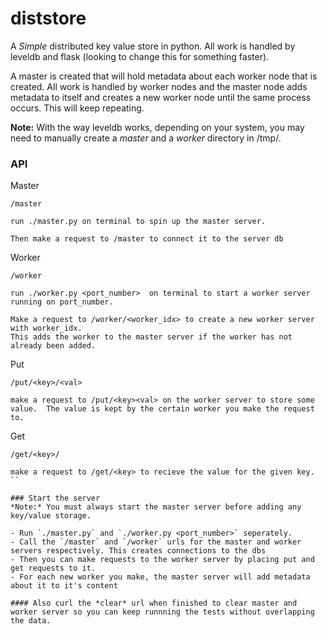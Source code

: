 # diststore

A *Simple* distributed key value store in python. All work is handled by leveldb and flask (looking to change this for something faster).

A master is created that will hold metadata about each worker node that is created. All work is handled by worker nodes and the master node adds metadata to itself and creates a new worker node until the same process occurs. This will keep repeating.

**Note:** With the way leveldb works, depending on your system, you may need to manually create a *master* and a *worker* directory in /tmp/.


### API
Master
```
/master

run ./master.py on terminal to spin up the master server. 

Then make a request to /master to connect it to the server db 
```
Worker
```
/worker

run ./worker.py <port_number>  on terminal to start a worker server running on port_number. 

Make a request to /worker/<worker_idx> to create a new worker server with worker_idx.
This adds the worker to the master server if the worker has not already been added.

```
Put
```
/put/<key>/<val>

make a request to /put/<key><val> on the worker server to store some value.  The value is kept by the certain worker you make the request to. 
```
Get
```
/get/<key>/

make a request to /get/<key> to recieve the value for the given key.
``

### Start the server
*Note:* You must always start the master server before adding any key/value storage.

- Run `./master.py` and `./worker.py <port_number>` seperately. 
- Call the `/master` and `/worker` urls for the master and worker servers respectively. This creates connections to the dbs
- Then you can make requests to the worker server by placing put and get requests to it.
- For each new worker you make, the master server will add metadata about it to it's content

#### Also curl the *clear* url when finished to clear master and worker server so you can keep runnning the tests without overlapping the data.

